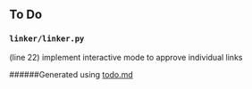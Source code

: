 ## To Do
### ``linker/linker.py``
(line 22) implement interactive mode to approve individual links

######Generated using [todo.md](https://github.com/charlesthomas/todo.md)
